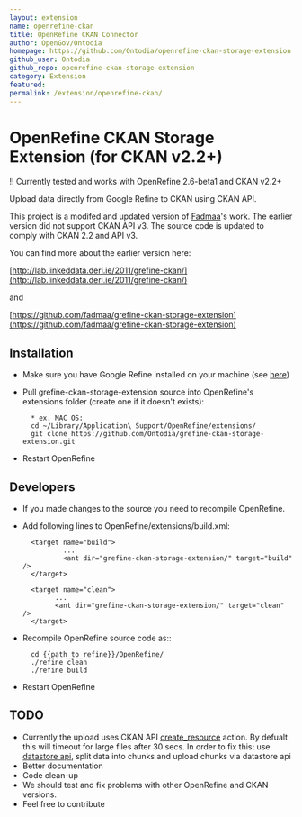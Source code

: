 ```yaml
---
layout: extension
name: openrefine-ckan
title: OpenRefine CKAN Connector
author: OpenGov/Ontodia
homepage: https://github.com/Ontodia/openrefine-ckan-storage-extension
github_user: Ontodia
github_repo: openrefine-ckan-storage-extension
category: Extension
featured: 
permalink: /extension/openrefine-ckan/
---
```



# OpenRefine CKAN Storage Extension (for CKAN v2.2+)

!! Currently tested and works with OpenRefine 2.6-beta1 and CKAN v2.2+

Upload data directly from Google Refine to CKAN using CKAN API.


This project is a modifed and updated version of [Fadmaa](https://github.com/fadmaa/grefine-ckan-storage-extension)'s work. The earlier version did not support CKAN API v3. The source code is updated to comply with CKAN 2.2 and API v3. 


You can find more about the earlier version here:

[http://lab.linkeddata.deri.ie/2011/grefine-ckan/](http://lab.linkeddata.deri.ie/2011/grefine-ckan/)

and

[https://github.com/fadmaa/grefine-ckan-storage-extension](https://github.com/fadmaa/grefine-ckan-storage-extension)


Installation
-----
* Make sure you have Google Refine installed on your machine (see [here](https://github.com/OpenRefine/OpenRefine/releases/tag/2.6-beta.1))
* Pull grefine-ckan-storage-extension source into OpenRefine's extensions folder (create one if it doesn't exists):

        * ex. MAC OS:
        cd ~/Library/Application\ Support/OpenRefine/extensions/
        git clone https://github.com/Ontodia/grefine-ckan-storage-extension.git
        
* Restart OpenRefine

Developers
-----
* If you made changes to the source you need to recompile OpenRefine. 
* Add following lines to OpenRefine/extensions/build.xml:

        <target name="build">
                ...
                <ant dir="grefine-ckan-storage-extension/" target="build" />
        </target>
        
        <target name="clean">
              ...
              <ant dir="grefine-ckan-storage-extension/" target="clean" />
        </target>
        
* Recompile OpenRefine source code as::

        cd {{path_to_refine}}/OpenRefine/
        ./refine clean
        ./refine build
        
* Restart OpenRefine


TODO
-----
*   Currently the upload uses CKAN API [create_resource](http://docs.ckan.org/en/latest/api/#ckan.logic.action.create.resource_create) action. By defualt this will timeout for large files after 30 secs. In order to fix this; use [datastore api](http://docs.ckan.org/en/ckan-2.2/datastore.html), split data into chunks and upload chunks via datastore api
*   Better documentation
*   Code clean-up
*   We should test and fix problems with other OpenRefine and CKAN versions.
*   Feel free to contribute

